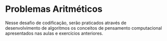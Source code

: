 # Problemas Aritméticos

Nesse desafio de codificação, serão praticados através de desenvolvimento de algoritmos os conceitos de pensamento computacional apresentados nas aulas e exercícios anteriores.